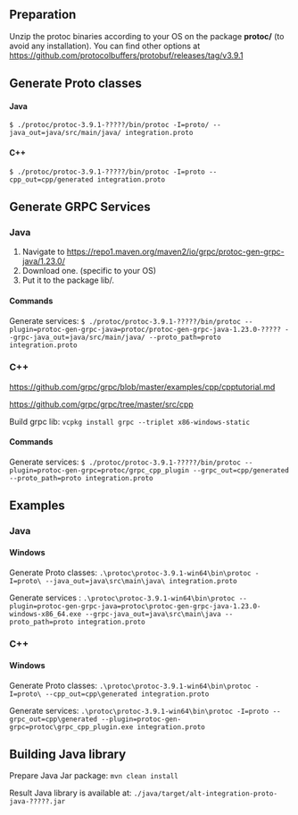 
## Preparation

Unzip the protoc binaries according to your OS on the package **protoc/** (to avoid any installation).
You can find other options at <https://github.com/protocolbuffers/protobuf/releases/tag/v3.9.1>

##  Generate Proto classes

#### Java
`$ ./protoc/protoc-3.9.1-?????/bin/protoc -I=proto/ --java_out=java/src/main/java/ integration.proto`

#### C++
`$ ./protoc/protoc-3.9.1-?????/bin/protoc -I=proto --cpp_out=cpp/generated integration.proto`


## Generate GRPC Services

### Java
1) Navigate to <https://repo1.maven.org/maven2/io/grpc/protoc-gen-grpc-java/1.23.0/>
2) Download one. (specific to your OS)
3) Put it to the package lib/.

#### Commands
Generate services: `$ ./protoc/protoc-3.9.1-?????/bin/protoc --plugin=protoc-gen-grpc-java=protoc/protoc-gen-grpc-java-1.23.0-????? --grpc-java_out=java/src/main/java/ --proto_path=proto integration.proto`

### C++
<https://github.com/grpc/grpc/blob/master/examples/cpp/cpptutorial.md>

<https://github.com/grpc/grpc/tree/master/src/cpp>

Build grpc lib: `vcpkg install grpc --triplet x86-windows-static`

#### Commands
Generate services: `$ ./protoc/protoc-3.9.1-?????/bin/protoc --plugin=protoc-gen-grpc=protoc/grpc_cpp_plugin --grpc_out=cpp/generated --proto_path=proto integration.proto`

## Examples

### Java

#### Windows
Generate Proto classes: `.\protoc\protoc-3.9.1-win64\bin\protoc -I=proto\ --java_out=java\src\main\java\ integration.proto`

Generate services : `.\protoc\protoc-3.9.1-win64\bin\protoc --plugin=protoc-gen-grpc-java=protoc\protoc-gen-grpc-java-1.23.0-windows-x86_64.exe --grpc-java_out=java\src\main\java --proto_path=proto integration.proto`

### C++

#### Windows
Generate Proto classes: `.\protoc\protoc-3.9.1-win64\bin\protoc -I=proto\ --cpp_out=cpp\generated integration.proto`

Generate services: `.\protoc\protoc-3.9.1-win64\bin\protoc -I=proto --grpc_out=cpp\generated --plugin=protoc-gen-grpc=protoc\grpc_cpp_plugin.exe integration.proto`

## Building Java library

Prepare Java Jar package: `mvn clean install`

Result Java library is available at: `./java/target/alt-integration-proto-java-?????.jar`